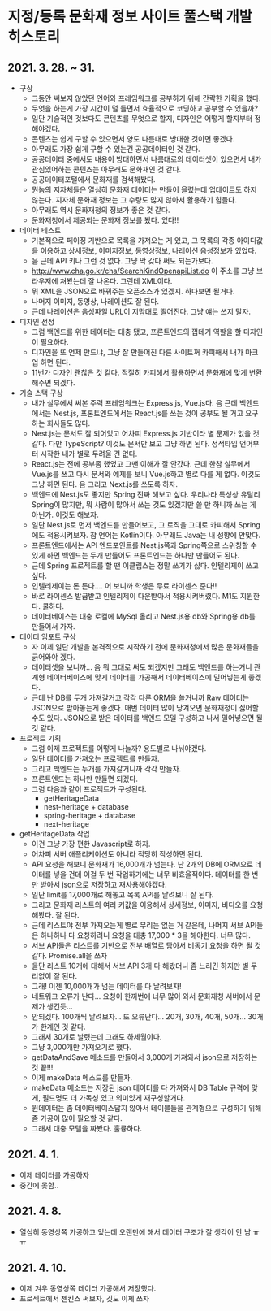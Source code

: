 # 지정/등록 문화재 정보 사이트 풀스택 개발 히스토리

## 2021. 3. 28. ~ 31.

-   구상
    -   그동안 써보지 않았던 언어와 프레임워크를 공부하기 위해 간략한 기획을 했다.
    -   무엇을 하는게 가장 시간이 덜 들면서 효율적으로 코딩하고 공부할 수 있을까?
    -   일단 기술적인 것보다도 콘텐츠를 무엇으로 할지, 디자인은 어떻게 할지부터 정해야겠다.
    -   콘텐츠는 쉽게 구할 수 있으면서 양도 나름대로 방대한 것이면 좋겠다.
    -   아무래도 가장 쉽게 구할 수 있는건 공공데이터인 것 같다.
    -   공공데이터 중에서도 내용이 방대하면서 나름대로의 데이터셋이 있으면서 내가 관심있어하는 콘텐츠는 아무래도 문화재인 것 같다.
    -   공공데이터포털에서 문화재를 검색해봤다.
    -   뭔놈의 지자체들은 열심히 문화재 데이터는 만들어 올렸는데 업데이트도 하지 않는다. 지자체 문화재 정보는 그 수량도 많지 않아서 활용하기 힘들다.
    -   아무래도 역시 문화재청의 정보가 좋은 것 같다.
    -   문화재청에서 제공되는 문화재 정보를 봤다. 있다!!
-   데이터 테스트
    -   기본적으로 페이징 기반으로 목록을 가져오는 게 있고, 그 목록의 각종 아이디값을 이용하고 상세정보, 이미지정보, 동영상정보, 나레이션 음성정보가 있었다.
    -   음 근데 API 키나 그런 것 없다. 그냥 막 갖다 써도 되는가보다.
    -   http://www.cha.go.kr/cha/SearchKindOpenapiList.do 이 주소를 그냥 브라우저에 쳐봤는데 잘 나온다. 그런데 XML이다.
    -   뭐 XML을 JSON으로 바꿔주는 오픈소스가 있겠지. 하다보면 될거다.
    -   나머지 이미지, 동영상, 나레이션도 잘 된다.
    -   근데 나레이션은 음성파일 URL이 지맘대로 떨어진다. 그냥 얘는 쓰지 말자.
-   디자인 선정
    -   그럼 백엔드를 위한 데이터는 대충 됐고, 프론트엔드의 껍데기 역할을 할 디자인이 필요하다.
    -   디자인을 또 언제 만드냐, 그냥 잘 만들어진 다른 사이트꺼 카피해서 내가 마크업 하면 된다.
    -   11번가 디자인 괜찮은 것 같다. 적절히 카피해서 활용하면서 문화재에 맞게 변환해주면 되겠다.
-   기술 스택 구상
    -   내가 실무에서 써본 주력 프레임워크는 Express.js, Vue.js다. 음 근데 백엔드에서는 Nest.js, 프론트엔드에서는 React.js를 쓰는 것이 공부도 될 거고 요구하는 회사들도 많다.
    -   Nest.js는 문서도 잘 되어있고 어차피 Express.js 기반이라 별 문제가 없을 것 같다. 다만 TypeScript? 이것도 문서만 보고 그냥 하면 된다. 정적타입 언어부터 시작한 내가 별로 두려울 건 없다.
    -   React.js는 전에 공부좀 했었고 그땐 이해가 잘 안갔다. 근데 한참 실무에서 Vue.js를 쓰고 다시 문서와 예제를 보니 Vue.js하고 별로 다를 게 없다. 이것도 그냥 하면 된다. 음 그리고 Next.js를 쓰도록 하자.
    -   백엔드에 Nest.js도 좋지만 Spring 진짜 해보고 싶다. 우리나라 특성상 유달리 Spring이 많지만, 뭐 사람이 많아서 쓰는 것도 있겠지만 쓸 만 하니까 쓰는 게 아닌가. 이것도 해보자.
    -   일단 Nest.js로 먼저 백엔드를 만들어보고, 그 로직을 그대로 카피해서 Spring에도 적용시켜보자. 참 언어는 Kotlin이다. 아무래도 Java는 내 성향에 안맞다.
    -   프론트엔드에서는 API 엔드포인트를 Nest.js쪽과 Spring쪽으로 스위칭할 수 있게 하면 백엔드는 두개 만들어도 프론트엔드는 하나만 만들어도 된다.
    -   근데 Spring 프로젝트를 할 땐 이클립스는 정말 쓰기가 싫다. 인텔리제이 쓰고 싶다.
    -   인텔리제이는 돈 든다.... 어 보니까 학생은 무료 라이센스 준다!!
    -   바로 라이센스 발급받고 인텔리제이 다운받아서 적용시켜버렸다. M1도 지원한다. 쿨하다.
    -   데이터베이스는 대충 로컬에 MySql 올리고 Nest.js용 db와 Spring용 db를 만들어서 가자.
-   데이터 임포트 구상
    -   자 이제 일단 개발을 본격적으로 시작하기 전에 문화재청에서 많은 문화재들을 긁어와야 겠다.
    -   데이터셋을 보니까... 음 뭐 그대로 써도 되겠지만 그래도 백엔드를 하는거니 관계형 데이터베이스에 맞게 데이터를 가공해서 데이터베이스에 밀어넣는게 좋겠다.
    -   근데 난 DB를 두개 가져갈거고 각각 다른 ORM을 쓸거니까 Raw 데이터는 JSON으로 받아놓는게 좋겠다. 매번 데이터 많이 당겨오면 문화재청이 싫어할 수도 있다. JSON으로 받은 데이터를 백엔드 모델 구성하고 나서 밀어넣으면 될 것 같다.
-   프로젝트 기획
    -   그럼 이제 프로젝트를 어떻게 나눌까? 용도별로 나눠야겠다.
    -   일단 데이터를 가져오는 프로젝트를 만들자.
    -   그리고 백엔드는 두개를 가져갈거니까 각각 만들자.
    -   프론트엔드는 하나만 만들면 되겠다.
    -   그럼 다음과 같이 프로젝트가 구성된다.
        -   getHeritageData
        -   nest-heritage + database
        -   spring-heritage + database
        -   next-heritage
-   getHeritageData 작업
    -   이건 그냥 가장 편한 Javascript로 하자.
    -   어차피 서버 애플리케이션도 아니라 적당히 작성하면 된다.
    -   API 요청을 해보니 문화재가 16,000개가 넘는다. 난 2개의 DB에 ORM으로 데이터를 넣을 건데 이걸 두 번 작업하기에는 너무 비효율적이다. 데이터를 한 번만 받아서 json으로 저장하고 재사용해야겠다.
    -   일단 limit를 17,000개로 해놓고 목록 API를 날려보니 잘 된다.
    -   그리고 문화재 리스트의 여러 키값을 이용해서 상세정보, 이미지, 비디오를 요청해봤다. 잘 된다.
    -   근데 리스트야 전부 가져오는게 별로 무리는 없는 거 같은데, 나머지 서브 API들은 하나하나 다 요청하려니 요청을 대충 17,000 \* 3을 해야한다. 너무 많다.
    -   서브 API들은 리스트를 기반으로 전부 배열로 담아서 비동기 요청을 하면 될 것 같다. Promise.all을 쓰자
    -   을단 리스트 10개에 대해서 서브 API 3개 다 해봤더니 좀 느리긴 하지만 별 무리없이 잘 된다.
    -   그래! 이젠 10,000개가 넘는 데이터를 다 날려보자!
    -   네트워크 오류가 난다... 요청이 한꺼번에 너무 많이 와서 문화재청 서버에서 문제가 생긴듯...
    -   안되겠다. 100개씩 날려보자... 또 오류난다... 20개, 30개, 40개, 50개... 30개가 한계인 것 같다.
    -   그래서 30개로 날렸는데 그래도 하세월이다.
    -   그냥 3,000개만 가져오기로 했다.
    -   getDataAndSave 메소드를 만들어서 3,000개 가져와서 json으로 저장하는 것 끝!!!
    -   이제 makeData 메소드를 만들자.
    -   makeData 메소드는 저장된 json 데이터를 다 가져와서 DB Table 규격에 맞게, 필드명도 더 가독성 있고 의미있게 재구성할거다.
    -   원데이터는 좀 데이터베이스답지 않아서 테이블들을 관계형으로 구성하기 위해 좀 가공이 많이 필요할 것 같다.
    -   그래서 대충 모델을 짜봤다. 훌륭하다.

## 2021. 4. 1.

-   이제 데이터를 가공하자
-   중간에 못함..

## 2021. 4. 8.

-   열심히 동영상쪽 가공하고 있는데 오랜만에 해서 데이터 구조가 잘 생각이 안 남 ㅠㅠ

## 2021. 4. 10.

-   이제 겨우 동영상쪽 데이터 가공해서 저장했다.
-   프로젝트에서 젠킨스 써보자, 깃도 이제 쓰자
